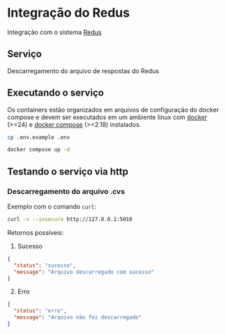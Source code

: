 # Integração do Redus

Integração com o sistema [Redus](https://www.redus.org.br)

## Serviço

Descarregamento do arquivo de respostas do Redus

## Executando o serviço

Os containers estão organizados em arquivos de configuração do docker compose e devem ser executados em um ambiente linux com [docker](https://docs.docker.com/engine/) (>=24) e [docker compose](https://docs.docker.com/compose/) (>=2.18) instalados.

```bash
cp .env.example .env

docker compose up -d
```

## Testando o serviço via http

### Descarregamento do arquivo .cvs

Exemplo com o comando `curl`:

```bash
curl -v --insecure http://127.0.0.1:5010
```

Retornos possíveis:

1. Sucesso

```json
{
  "status": "sucesso",
  "message": "Arquivo descarregado com sucesso"
}
```

2. Erro

```json
{
  "status": "erro",
  "message": "Arquivo não foi descarregado"
}
```
